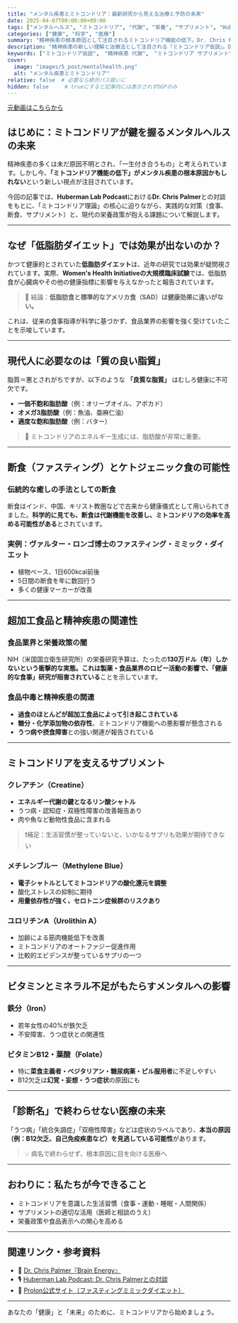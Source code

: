 ```yaml
---
title: "メンタル疾患とミトコンドリア：最新研究から見える治療と予防の未来"
date: 2025-04-07T00:00:00+09:00
tags: ["メンタルヘルス", "ミトコンドリア", "代謝", "栄養", "サプリメント", "Huberman Lab", "Chris Palmer"]
categories: ["健康", "科学", "医療"]
summary: "精神疾患の根本原因として注目されるミトコンドリア機能の低下。Dr. Chris PalmerとAndrew Hubermanの対談をもとに、栄養・断食・サプリメントなど代謝改善による新たな治療の可能性を探ります。"
description: "精神疾患の新しい理解と治療法として注目される「ミトコンドリア仮説」。Dr. Chris PalmerとAndrew Hubermanの対談から、低脂肪ダイエットの限界、断食やサプリメントの可能性、そして栄養政策の課題までを包括的に解説します。"
keywords: ["ミトコンドリア仮説",　"精神疾患 代謝",　"ミトコンドリア サプリメント",　"メンタルヘルス 栄養",　"ケトジェニック 精神疾患",　"断食 メンタル改善",　"超加工食品と脳",　"精神疾患とビタミン不足",　"Huberman Lab Chris Palmer",　"Brain Energy 解説"]
cover:
  image: "images/5_post/mentalhealth.png"
  alt: "メンタル疾患とミトコンドリア"
relative: false  # 必要なら絶対パス扱いに
hidden: false     # trueにすると記事内には表示されずOGPのみ
---
```


[元動画はこちらから](https://www.youtube.com/watch?v=hCyvqRq5YmM&t=1274s)

## はじめに：ミトコンドリアが鍵を握るメンタルヘルスの未来

精神疾患の多くは未だ原因不明とされ、「一生付き合うもの」と考えられています。しかし今、**「ミトコンドリア機能の低下」がメンタル疾患の根本原因かもしれない**という新しい視点が注目されています。

今回の記事では、**Huberman Lab Podcast**における**Dr. Chris Palmer**との対談をもとに、「ミトコンドリア理論」の核心に迫りながら、実践的な対策（食事、断食、サプリメント）と、現代の栄養政策が抱える課題について解説します。

---

## なぜ「低脂肪ダイエット」では効果が出ないのか？

かつて健康的とされていた**低脂肪ダイエット**は、近年の研究では効果が疑問視されています。実際、**Women's Health Initiativeの大規模臨床試験**では、低脂肪食が心臓病やその他の健康指標に影響を与えなかったと報告されています。

> 📌 結論：**低脂肪食と標準的なアメリカ食（SAD）は健康効果に違いがない。**

これは、従来の食事指導が科学に基づかず、食品業界の影響を強く受けていたことを示唆しています。

---

## 現代人に必要なのは「質の良い脂質」

脂質＝悪とされがちですが、以下のような **「良質な脂質」** はむしろ健康に不可欠です。

- **一価不飽和脂肪酸**（例：オリーブオイル、アボカド）
- **オメガ3脂肪酸**（例：魚油、亜麻仁油）
- **適度な飽和脂肪酸**（例：バター）

> 🧠 ミトコンドリアのエネルギー生成には、脂肪酸が非常に重要。

---

## 断食（ファスティング）とケトジェニック食の可能性

### 伝統的な癒しの手法としての断食

断食はインド、中国、キリスト教圏などで古来から健康儀式として用いられてきました。**科学的に見ても、断食は代謝機能を改善し、ミトコンドリアの効率を高める可能性がある**とされています。

### 実例：ヴァルター・ロンゴ博士のファスティング・ミミック・ダイエット

- 植物ベース、1日600kcal前後
- 5日間の断食を年に数回行う
- 多くの健康マーカーが改善

---

## 超加工食品と精神疾患の関連性

### 食品業界と栄養政策の闇

NIH（米国国立衛生研究所）の栄養研究予算は、たったの**130万ドル（年）**しかないという衝撃的な実態。これは製薬・食品業界のロビー活動の影響で、**「健康的な食事」研究が阻害されている**ことを示しています。

### 食品中毒と精神疾患の関連

- **過食のほとんどが超加工食品によって引き起こされている**
- **糖分・化学添加物の依存性**、ミトコンドリア機能への悪影響が懸念される
- **うつ病や摂食障害**との強い関連が報告されている

---

## ミトコンドリアを支えるサプリメント

### クレアチン（Creatine）

- **エネルギー代謝の鍵となるリン酸シャトル**
- うつ病・認知症・双極性障害の改善報告あり
- 肉や魚など動物性食品に含まれる

> ❗補足：生活習慣が整っていないと、いかなるサプリも効果が期待できない

### メチレンブルー（Methylene Blue）

- **電子シャトルとしてミトコンドリアの酸化還元を調整**
- 酸化ストレスの抑制に期待
- **用量依存性が強く、セロトニン症候群のリスクあり**

### ユロリチンA（Urolithin A）

- 加齢による筋肉機能低下を改善
- ミトコンドリアのオートファジー促進作用
- 比較的エビデンスが整っているサプリの一つ

---

## ビタミンとミネラル不足がもたらすメンタルへの影響

### 鉄分（Iron）

- 若年女性の40%が鉄欠乏
- 不安障害、うつ症状との関連性

### ビタミンB12・葉酸（Folate）

- 特に**菜食主義者・ベジタリアン・糖尿病薬・ピル服用者**に不足しやすい
- B12欠乏は**幻覚・妄想・うつ症状**の原因にも

---

## 「診断名」で終わらせない医療の未来

「うつ病」「統合失調症」「双極性障害」などは症状のラベルであり、**本当の原因（例：B12欠乏、自己免疫疾患など）を見逃している可能性**があります。

> 💡 病名で終わらせず、根本原因に目を向ける医療へ

---

## おわりに：私たちが今できること

- ミトコンドリアを意識した生活習慣（食事・運動・睡眠・人間関係）
- サプリメントの適切な活用（医師と相談のうえ）
- 栄養政策や食品表示への関心を高める

---

## 関連リンク・参考資料

- 📘 [Dr. Chris Palmer『Brain Energy』](https://brainenergy.com/)
- 🎙 [Huberman Lab Podcast: Dr. Chris Palmerとの対談](https://www.youtube.com/watch?v=hCyvqRq5YmM&t=1274s)
- 🧪 [Prolon公式サイト（ファスティングミミックダイエット）](https://prolonfmd.com/)

---

あなたの「健康」と「未来」のために、ミトコンドリアから始めましょう。
